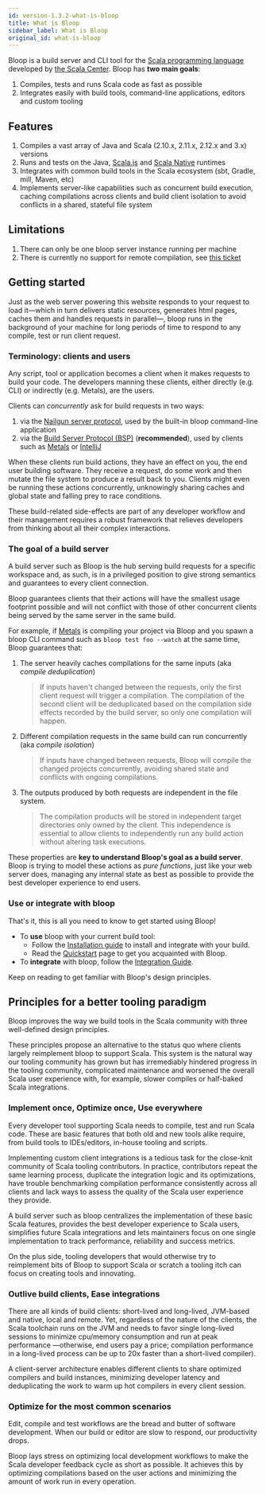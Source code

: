 ```yaml
---
id: version-1.3.2-what-is-bloop
title: What is Bloop
sidebar_label: What is Bloop
original_id: what-is-bloop
---
```


Bloop is a build server and CLI tool for the [Scala programming language](https://scala-lang.org/) developed by [the Scala Center][scalacenter]. Bloop has **two main goals**:

1. Compiles, tests and runs Scala code as fast as possible
2. Integrates easily with build tools, command-line applications, editors and custom tooling

## Features

1. Compiles a vast array of Java and Scala (2.10.x, 2.11.x, 2.12.x and 3.x) versions
2. Runs and tests on the Java, [Scala.js](https://www.scala-js.org/) and [Scala Native](https://github.com/scala-native/scala-native) runtimes
3. Integrates with common build tools in the Scala ecosystem (sbt, Gradle, mill, Maven, etc)
4. Implements server-like capabilities such as concurrent build execution,
   caching compilations across clients and build client isolation to avoid conflicts in a shared, stateful file system

## Limitations

1. There can only be one bloop server instance running per machine
2. There is currently no support for remote compilation, see [this ticket](https://github.com/scalacenter/bloop/issues/673)

## Getting started

Just as the web server powering this website responds to your request to load
it—which in turn delivers static resources, generates html pages, caches
them and handles requests in parallel—, bloop runs in the background of your
machine for long periods of time to respond to any compile, test or run
client request.

### Terminology: clients and users

Any script, tool or application becomes a client when it makes requests to
build your code. The developers manning these clients, either directly (e.g.
CLI) or indirectly (e.g. Metals), are the users.

Clients can *concurrently* ask for build requests in two ways:

1. via the [Nailgun server protocol](https://github.com/facebook/nailgun),
   used by the built-in bloop command-line application
2. via the [Build Server Protocol (BSP)](https://github.com/scalacenter/bsp)
   (**recommended**), used by clients such as
   [Metals](https://github.com/scalameta/metals) or
   [IntelliJ](https://www.jetbrains.com/idea/)

When these clients run build actions, they have an effect on you, the end
user building software. They receive a request, do some work and then mutate
the file system to produce a result back to you. Clients might even be
running these actions concurrently, unknowingly sharing caches and global
state and falling prey to race conditions.

These build-related side-effects are part of any developer workflow and their
management requires a robust framework that relieves developers from thinking
about all their complex interactions.

### The goal of a build server

A build server such as Bloop is the hub serving build requests for a specific
workspace and, as such, is in a privileged position to give strong semantics
and guarantees to every client connection.

Bloop guarantees clients that their actions will have the smallest usage
footprint possible and will not conflict with those of other concurrent
clients being served by the same server in the same build.

For example, if [Metals](https://github.com/scalameta/metals) is compiling
your project via Bloop and you spawn a bloop CLI command such as `bloop test
foo --watch` at the same time, Bloop guarantees that:

1. The server heavily caches compilations for the same inputs (aka *compile deduplication*)

   > If inputs haven't changed between the requests, only the first client
   > request will trigger a compilation. The compilation of the second client
   > will be deduplicated based on the compilation side effects recorded by the
   > build server, so only one compilation will happen.

2. Different compilation requests in the same build can run concurrently (aka
   *compile isolation*)

   > If inputs have changed between requests, Bloop will compile the changed
   > projects concurrently, avoiding shared state and conflicts with ongoing
   > compilations.

3. The outputs produced by both requests are independent in the file system.

   > The compilation products will be stored in independent target
   > directories only owned by the client. This independence is essential to
   > allow clients to independently run any build action without altering task
   > executions.

These properties are **key to understand Bloop's goal as a build server**.
Bloop is trying to model these actions as *pure functions*, just like your
web server does, managing any internal state as best as possible to provide
the best developer experience to end users.

### Use or integrate with bloop

That's it, this is all you need to know to get started using Bloop!

* To **use** bloop with your current build tool:
  * Follow the [Installation guide](bloop/setup) to install and integrate with your build.
  * Read the [Quickstart](usage.md) page to get you acquainted with Bloop.
* To **integrate** with bloop, follow the [Integration Guide](integration.md).

Keep on reading to get familiar with Bloop's design principles.

## Principles for a better tooling paradigm

Bloop improves the way we build tools in the Scala community with three
well-defined design principles.

These principles propose an alternative to the status quo where clients
largely reimplement bloop to support Scala. This system is the natural way
our tooling community has grown but has irremediably hindered progress in the
tooling community, complicated maintenance and worsened the overall Scala
user experience with, for example, slower compiles or half-baked Scala
integrations.

### Implement once, Optimize once, Use everywhere

Every developer tool supporting Scala needs to compile, test and run Scala
code. These are basic features that both old and new tools alike require,
from build tools to IDEs/editors, in-house tooling and scripts.

Implementing custom client integrations is a tedious task for the close-knit
community of Scala tooling contributors. In practice, contributors repeat the
same learning process, duplicate the integration logic and its optimizations,
have trouble benchmarking compilation performance consistently across all
clients and lack ways to assess the quality of the Scala user experience they
provide.

A build server such as bloop centralizes the implementation of these basic
Scala features, provides the best developer experience to Scala users,
simplifies future Scala integrations and lets maintainers focus on one single
implementation to track performance, reliability and success metrics.

On the plus side, tooling developers that would otherwise try to reimplement
bits of Bloop to support Scala or scratch a tooling itch can focus on
creating tools and innovating.

### Outlive build clients, Ease integrations

There are all kinds of build clients: short-lived and long-lived, JVM-based
and native, local and remote. Yet, regardless of the nature of the clients,
the Scala toolchain runs on the JVM and needs to favor single long-lived
sessions to minimize cpu/memory consumption and run at peak performance
—otherwise, end users pay a price; compilation performance in a long-lived
process can be up to 20x faster than a short-lived compiler).

A client-server architecture enables different clients to share optimized
compilers and build instances, minimizing developer latency and deduplicating
the work to warm up hot compilers in every client session.

### Optimize for the most common scenarios

Edit, compile and test workflows are the bread and butter of software
development. When our build or editor are slow to respond, our productivity
drops.

Bloop lays stress on optimizing local development workflows to make the Scala
developer feedback cycle as short as possible. It achieves this by optimizing
compilations based on the user actions and minimizing the amount of work run
in every operation.


[scalacenter]: https://scala.epfl.ch

